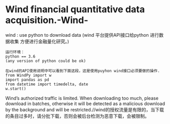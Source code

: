 # Wind financial quantitative data acquisition.-Wind-
wind : use python to download data (wind 平台提供API接口给python 进行数据收集 方便进行金融量化研究。)
    
    运行环境：
    python == 3.6
    (any version of python could be ok)
    
    在wind的API使用说明中可以看到下面这段，这是使用puyhon wind接口必须要做的操作.
    from WindPy import w
    import pandas as pd
    from datetime import timedelta, date
    w.start()
    
  
   Wind’s authorized traffic is limited. When downloading too much, please download in batches, otherwise it will be detected as a malicious download by the background and will be restricted.//wind的授权流量是有限的，当下载的条目过多时，请分批下载，否则会被后台检测为恶意下载，会被限制。
